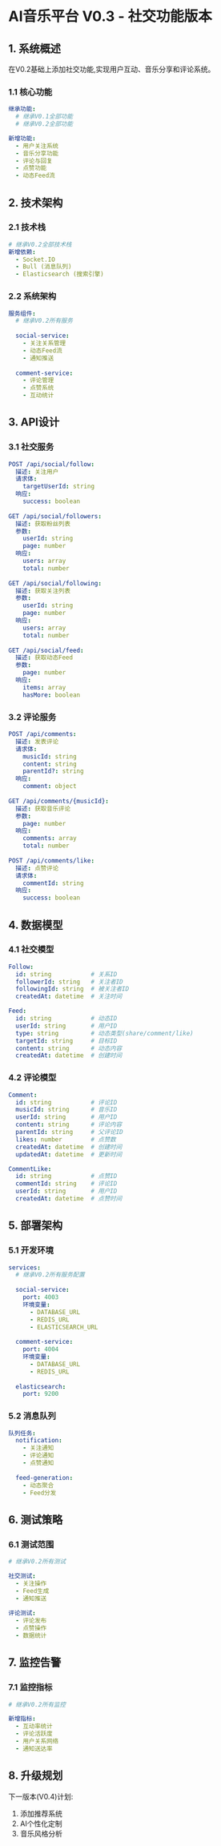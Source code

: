 # AI音乐平台 V0.3 - 社交功能版本

## 1. 系统概述

在V0.2基础上添加社交功能,实现用户互动、音乐分享和评论系统。

### 1.1 核心功能
```yaml
继承功能:
  # 继承V0.1全部功能
  # 继承V0.2全部功能

新增功能:
  - 用户关注系统
  - 音乐分享功能
  - 评论与回复
  - 点赞功能
  - 动态Feed流
```

## 2. 技术架构

### 2.1 技术栈
```yaml
# 继承V0.2全部技术栈
新增依赖:
  - Socket.IO
  - Bull (消息队列)
  - Elasticsearch (搜索引擎)
```

### 2.2 系统架构
```yaml
服务组件:
  # 继承V0.2所有服务
  
  social-service:
    - 关注关系管理
    - 动态Feed流
    - 通知推送
    
  comment-service:
    - 评论管理
    - 点赞系统
    - 互动统计
```

## 3. API设计

### 3.1 社交服务
```yaml
POST /api/social/follow:
  描述: 关注用户
  请求体:
    targetUserId: string
  响应:
    success: boolean
    
GET /api/social/followers:
  描述: 获取粉丝列表
  参数:
    userId: string
    page: number
  响应:
    users: array
    total: number
    
GET /api/social/following:
  描述: 获取关注列表
  参数:
    userId: string
    page: number
  响应:
    users: array
    total: number
    
GET /api/social/feed:
  描述: 获取动态Feed
  参数:
    page: number
  响应:
    items: array
    hasMore: boolean
```

### 3.2 评论服务
```yaml
POST /api/comments:
  描述: 发表评论
  请求体:
    musicId: string
    content: string
    parentId?: string
  响应:
    comment: object
    
GET /api/comments/{musicId}:
  描述: 获取音乐评论
  参数:
    page: number
  响应:
    comments: array
    total: number
    
POST /api/comments/like:
  描述: 点赞评论
  请求体:
    commentId: string
  响应:
    success: boolean
```

## 4. 数据模型

### 4.1 社交模型
```yaml
Follow:
  id: string           # 关系ID
  followerId: string   # 关注者ID
  followingId: string  # 被关注者ID
  createdAt: datetime  # 关注时间

Feed:
  id: string           # 动态ID
  userId: string       # 用户ID
  type: string         # 动态类型(share/comment/like)
  targetId: string     # 目标ID
  content: string      # 动态内容
  createdAt: datetime  # 创建时间
```

### 4.2 评论模型
```yaml
Comment:
  id: string           # 评论ID
  musicId: string      # 音乐ID
  userId: string       # 用户ID
  content: string      # 评论内容
  parentId: string     # 父评论ID
  likes: number        # 点赞数
  createdAt: datetime  # 创建时间
  updatedAt: datetime  # 更新时间

CommentLike:
  id: string           # 点赞ID
  commentId: string    # 评论ID
  userId: string       # 用户ID
  createdAt: datetime  # 点赞时间
```

## 5. 部署架构

### 5.1 开发环境
```yaml
services:
  # 继承V0.2所有服务配置
  
  social-service:
    port: 4003
    环境变量:
      - DATABASE_URL
      - REDIS_URL
      - ELASTICSEARCH_URL
      
  comment-service:
    port: 4004
    环境变量:
      - DATABASE_URL
      - REDIS_URL
      
  elasticsearch:
    port: 9200
```

### 5.2 消息队列
```yaml
队列任务:
  notification:
    - 关注通知
    - 评论通知
    - 点赞通知
    
  feed-generation:
    - 动态聚合
    - Feed分发
```

## 6. 测试策略

### 6.1 测试范围
```yaml
# 继承V0.2所有测试

社交测试:
  - 关注操作
  - Feed生成
  - 通知推送
  
评论测试:
  - 评论发布
  - 点赞操作
  - 数据统计
```

## 7. 监控告警

### 7.1 监控指标
```yaml
# 继承V0.2所有监控

新增指标:
  - 互动率统计
  - 评论活跃度
  - 用户关系网络
  - 通知送达率
```

## 8. 升级规划

下一版本(V0.4)计划:
1. 添加推荐系统
2. AI个性化定制
3. 音乐风格分析 